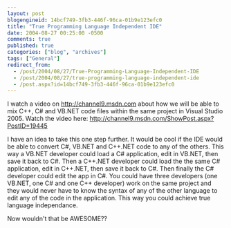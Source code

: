```yaml
---
layout: post
blogengineid: 14bcf749-3fb3-446f-96ca-01b9e123efc0
title: "True Programming Language Independent IDE"
date: 2004-08-27 00:25:00 -0500
comments: true
published: true
categories: ["blog", "archives"]
tags: ["General"]
redirect_from: 
  - /post/2004/08/27/True-Programming-Language-Independent-IDE
  - /post/2004/08/27/true-programming-language-independent-ide
  - /post.aspx?id=14bcf749-3fb3-446f-96ca-01b9e123efc0
---
```

<!-- more -->

I watch a video on <A href="http://channel9.msdn.com">http://channel9.msdn.com</A> about how we will be able to mix C++, C# and VB.NET code files within the same project in Visual Studio 2005. Watch the video here: <A href="http://channel9.msdn.com/ShowPost.aspx?PostID=19445">http://channel9.msdn.com/ShowPost.aspx?PostID=19445</A>

I have an idea to take this one step further. It would be cool if the IDE would be able to convert C#, VB.NET and C++.NET code to any of the others. This way a VB.NET developer could load a C# application, edit in VB.NET, then save it back to C#. Then a C++.NET developer could load the the same C# application, edit in C++.NET, then save it back to C#. Then finally the C# developer could edit the app in C#. You could have three developers (one VB.NET, one C# and one C++ developer) work on the same project and they would never have to know the syntax of any of the other language to edit any of the code in the application. This way you could achieve true language independance.

Now wouldn't that be AWESOME??
